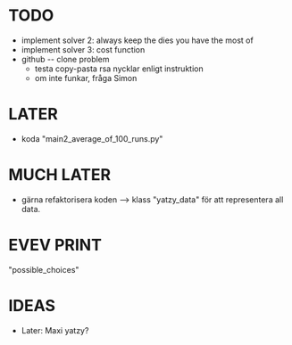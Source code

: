 # TODO
- implement solver 2: always keep the dies you have the most of
- implement solver 3: cost function
- github -- clone problem
    - testa copy-pasta rsa nycklar enligt instruktion
    - om inte funkar, fråga Simon





# LATER
- koda "main2_average_of_100_runs.py"



# MUCH LATER
- gärna refaktorisera koden --> klass "yatzy_data" för att representera all data.



# EVEV PRINT
"possible_choices"








































# IDEAS
- Later: Maxi yatzy?
